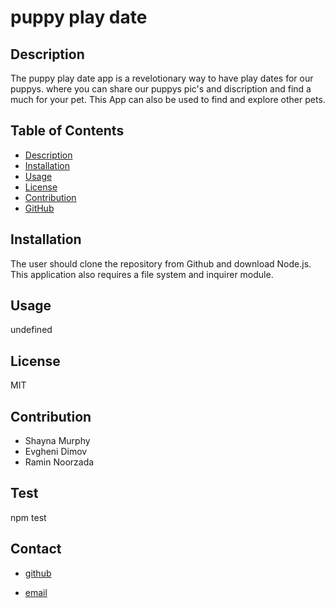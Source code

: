 # puppy play date

## Description 

The puppy play date app is a revelotionary way to have play dates for our puppys.
where you can share our puppys pic's and discription and find a much for your pet. This App can also be used to find and explore other pets.

## Table of Contents 
  * [Description](#dsecription)
  * [Installation](#installation)
  * [Usage](#usage)
  * [License](#license)
  * [Contribution](#contributing)
  * [GitHub](#github)
   
  ## Installation
   The user should clone the repository from Github and download Node.js. This application also requires a file system and inquirer module.

  ## Usage 
   undefined

  ## License 
   MIT

  ## Contribution
   * Shayna Murphy
   * Evgheni Dimov
   * Ramin Noorzada

  ## Test 
   npm test

  ## Contact
  - [github]("https://github.com/RaminNoorzada")
  - [email]("https://github.com/test@gmail.com")
   

    <br/>

 


